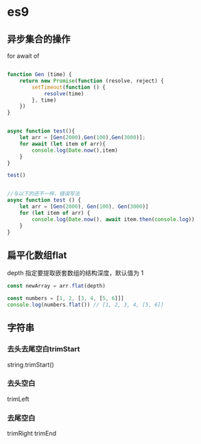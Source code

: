# es9

## 异步集合的操作
for await of
``` js

function Gen (time) { 
	return new Promise(function (resolve, reject) { 
		setTimeout(function () { 
			resolve(time) 
		}, time) 
	}) 
}


async function test(){
	let arr = [Gen(2000),Gen(100),Gen(3000)];
	for await (let item of arr){
		console.log(Date.now(),item)
	}
}

test()


//与以下的还不一样，错误写法
async function test () { 
	let arr = [Gen(2000), Gen(100), Gen(3000)]
	for (let item of arr) { 
		console.log(Date.now(), await item.then(console.log)) 
	} 
}

```

## 扁平化数组flat
depth 指定要提取嵌套数组的结构深度，默认值为 1
``` js
const newArray = arr.flat(depth)

const numbers = [1, 2, [3, 4, [5, 6]]] 
console.log(numbers.flat()) // [1, 2, 3, 4, [5, 6]]
```

## 字符串
### 去头去尾空白trimStart
string.trimStart()

### 去头空白
trimLeft

### 去尾空白
trimRight trimEnd